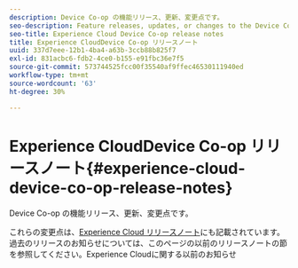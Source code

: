```yaml
---
description: Device Co-op の機能リリース、更新、変更点です。
seo-description: Feature releases, updates, or changes to the Device Co-op.
seo-title: Experience Cloud Device Co-op release notes
title: Experience CloudDevice Co-op リリースノート
uuid: 337d7eee-12b1-4ba4-a63b-3ccb88b825f7
exl-id: 831acbc6-fdb2-4ce0-b155-e91fbc36e7f5
source-git-commit: 573744525fcc00f35540af9ffec46530111940ed
workflow-type: tm+mt
source-wordcount: '63'
ht-degree: 30%

---
```


# Experience CloudDevice Co-op リリースノート{#experience-cloud-device-co-op-release-notes}

Device Co-op の機能リリース、更新、変更点です。

これらの変更点は、[Experience Cloud リリースノート](https://docs.adobe.com/content/help/ja-JP/release-notes/experience-cloud/current.html)にも記載されています。過去のリリースのお知らせについては、このページの以前のリリースノートの節を参照してください。Experience Cloudに関する以前のお知らせ

